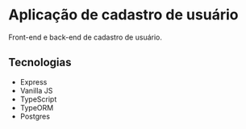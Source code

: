 # Aplicação de cadastro de usuário

Front-end e back-end de cadastro de usuário.

## Tecnologias

- Express
- Vanilla JS
- TypeScript
- TypeORM
- Postgres
